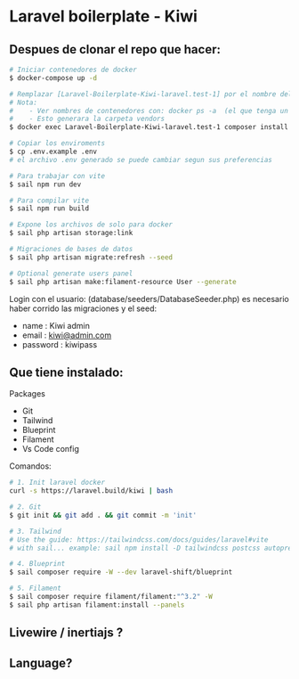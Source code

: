 # Laravel boilerplate - Kiwi

## Despues de clonar el repo que hacer:

```sh
# Iniciar contenedores de docker
$ docker-compose up -d

# Remplazar [Laravel-Boilerplate-Kiwi-laravel.test-1] por el nombre del contenedor
# Nota:
#    - Ver nombres de contenedores con: docker ps -a  (el que tenga un nombre de contenedor con la palabra laravel)
#    - Esto generara la carpeta vendors
$ docker exec Laravel-Boilerplate-Kiwi-laravel.test-1 composer install

# Copiar los enviroments
$ cp .env.example .env
# el archivo .env generado se puede cambiar segun sus preferencias

# Para trabajar con vite
$ sail npm run dev

# Para compilar vite
$ sail npm run build

# Expone los archivos de solo para docker
$ sail php artisan storage:link

# Migraciones de bases de datos
$ sail php artisan migrate:refresh --seed

# Optional generate users panel
$ sail php artisan make:filament-resource User --generate
```

Login con el usuario: (database/seeders/DatabaseSeeder.php) es necesario haber corrido las migraciones y el seed:

-   name : Kiwi admin
-   email : kiwi@admin.com
-   password : kiwipass

## Que tiene instalado:

Packages

-   Git
-   Tailwind
-   Blueprint
-   Filament
-   Vs Code config

Comandos:

```bash
# 1. Init laravel docker
curl -s https://laravel.build/kiwi | bash

# 2. Git
$ git init && git add . && git commit -m 'init'

# 3. Tailwind
# Use the guide: https://tailwindcss.com/docs/guides/laravel#vite
# with sail... example: sail npm install -D tailwindcss postcss autoprefixer

# 4. Blueprint
$ sail composer require -W --dev laravel-shift/blueprint

# 5. Filament
$ sail composer require filament/filament:"^3.2" -W
$ sail php artisan filament:install --panels
```

## Livewire / inertiajs ?

## Language?
